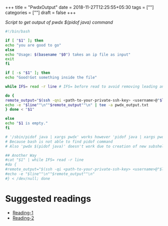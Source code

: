 +++
title = "PwdxOutput"
date = 2018-11-27T12:25:55+05:30
tags = [""]
categories = [""]
draft = false
+++

*Script to get output of pwdx $(pidof java) command*

```bash
#!/bin/bash

if [ "$1" ]; then
echo "you are good to go"
else
echo "Usage: $(basename "$0") takes an ip file as input"
exit
fi

if [ -s "$1" ]; then
echo "Good!Got something inside the file"

while IFS= read -r line # IFS= before read to avoid removing leading and trailing spaces

do {
remote_output="$(ssh -qni <path-to-your-private-ssh-key> <username>@"$line" "pgrep java | xargs pwdx")"
echo -e "$line""\n""$remote_output""\n" | tee -a pwdx_output.txt
} done < "$1"

else
echo "$1 is empty."
fi
```
```bash
# '/sbin/pidof java | xargs pwdx' works however 'pidof java | xargs pwdx' doesn't. why?
# Because bash is not able to find pidof command
# Also 'pwdx $(pidof java)' doesn't work due to creation of new subshell. HW: do the RCA.

## Another Way
#cat "$1" | while IFS= read -r line
#do {
#remote_output="$(ssh -qi <path-to-your-private-ssh-key> <username>@"$line" "pgrep java | xargs pwdx")"
#echo -e "$line""\n""$remote_output""\n"
#} < /dev/null; done

```
# Suggested readings
* [Reading-1](https://stackoverflow.com/questions/13800225/shell-script-while-read-line-loop-stops-after-the-first-line)
* [Reading-2](https://unix.stackexchange.com/questions/66154/ssh-causes-while-loop-to-stop)
